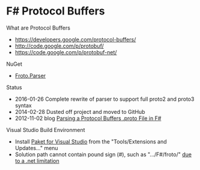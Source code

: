 
# F# Protocol Buffers

What are Protocol Buffers
 * https://developers.google.com/protocol-buffers/
 * http://code.google.com/p/protobuf/
 * https://code.google.com/p/protobuf-net/

NuGet
 * [Froto.Parser](http://www.nuget.org/packages/Froto.Parser)

Status
 * 2016-01-26 Complete rewrite of parser to support full proto2 and proto3 syntax
 * 2014-02-28 Dusted off project and moved to GitHub
 * 2012-11-02 blog [Parsing a Protocol Buffers .proto File in F#](http://blog.ctaggart.com/2012/11/parsing-protocol-buffers-proto-file-in-f.html)

 Visual Studio Build Environment
  * Install [Paket for Visual Studio](https://github.com/fsprojects/Paket.VisualStudio) from the "Tools/Extensions and Updates..." menu
  * Solution path cannot contain pound sign (#), such as ".../F#/froto/" [due to a .net limitation](http://stackoverflow.com/questions/9319656/how-to-encode-a-path-that-contains-a-hash)
